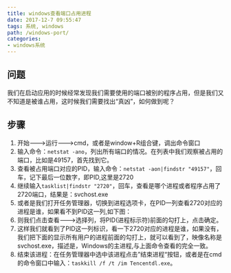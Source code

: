 ```yaml
---
title: windows查看端口占用进程
date: 2017-12-7 09:55:47
tags: 系统, windows
path: /windows-port/
categories:
- windows系统
---
```

## 问题

我们在启动应用的时候经常发现我们需要使用的端口被别的程序占用，但是我们又不知道是被谁占用，这时候我们需要找出“真凶”，如何做到呢？



## 步骤

1. 开始--->运行--->cmd，或者是window+R组合键，调出命令窗口
2. 输入命令：`netstat -ano`，列出所有端口的情况。在列表中我们观察被占用的端口，比如是49157，首先找到它。
3. 查看被占用端口对应的PID，输入命令：`netstat -aon|findstr "49157"`，回车，记下最后一位数字，即PID,这里是2720
4. 继续输入`tasklist|findstr "2720"`，回车，查看是哪个进程或者程序占用了2720端口，结果是：svchost.exe
5. 或者是我们打开任务管理器，切换到进程选项卡，在PID一列查看2720对应的进程是谁，如果看不到PID这一列,如下图：
6. 则我们点击查看--->选择列，将PID(进程标示符)前面的勾打上，点击确定。
7. 这样我们就看到了PID这一列标识，看一下2720对应的进程是谁，如果没有，我们把下面的显示所有用户的进程前面的勾打上，就可以看到了，映像名称是svchost.exe，描述是，Windows的主进程,与上面命令查看的完全一致。
8. 结束该进程：在任务管理器中选中该进程点击”结束进程“按钮，或者是在cmd的命令窗口中输入：`taskkill /f /t /im Tencentdl.exe`。



